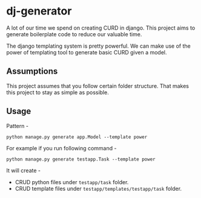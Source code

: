 # dj-generator
A lot of our time we spend on creating CURD in django. This project aims to generate boilerplate code to reduce our valuable time.

The django templating system is pretty powerful. We can make use of the power of templating tool to generate basic CURD given a model.

## Assumptions
This project assumes that you follow certain folder structure. That makes this project to stay as simple as possible.


## Usage
Pattern -
```sybase
python manage.py generate app.Model --template power
```

For example if you run following command -
```sybase
python manage.py generate testapp.Task --template power
```

It will create -
- CRUD python files under ``testapp/task`` folder.
- CRUD template files under ``testapp/templates/testapp/task`` folder.

